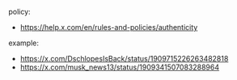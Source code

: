 policy:
- https://help.x.com/en/rules-and-policies/authenticity

example:
- https://x.com/DschlopesIsBack/status/1909715226263482818
- https://x.com/musk_news13/status/1909341507083288964

